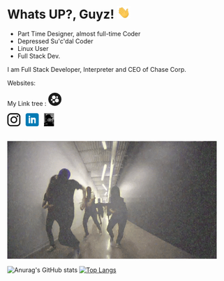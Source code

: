 <!DOCTYPE html>


<html>

<head>
  
# Whats UP?, Guyz! <img src="https://github.com/MacallanTheRoot/MacallanTheRoot/blob/main/assets/wave.gif" width="30px">
<head>

<body>
 
- Part Time Designer, almost full-time Coder 
- Depressed Su'c'dal Coder
- Linux User
- Full Stack Dev.
  
<p>I am Full Stack Developer, Interpreter and CEO of Chase Corp.<p>

              
  <p>Websites:<br><p>
 
 My Link tree :  <a href="https://beacons.ai/macallantheroot"><img height="30" src="https://github.com/MacallanTheRoot/MacallanTheRoot/blob/main/assets/beacons.png?raw=true"></a>&nbsp;&nbsp; <br>

    
  
  <a href="https://instagram.com/hamzaefesahinbas"><img height="30" src="https://github.com/MacallanTheRoot/MacallanTheRoot/blob/main/assets/instagram.png?raw=true"></a>&nbsp;&nbsp;
<a href="https://www.linkedin.com/in/hamza-efe-%C5%9F-018178213/"><img height="30" src="https://github.com/MacallanTheRoot/MacallanTheRoot/blob/main/assets/linkedin.png?raw=true"></a>&nbsp;&nbsp;
<a href="https://thatzme.rf.gd/"><img height="30" src="https://github.com/MacallanTheRoot/MacallanTheRoot/blob/main/assets/macallan.ico?raw=true"><a> 
  
  <br>      
<img src="https://github.com/MacallanTheRoot/MacallanTheRoot/blob/main/assets/niggaz.gif?raw=true">   
  <br>

![Anurag's GitHub stats](https://github-readme-stats.vercel.app/api?username=macallantheroot&show_icons=true&theme=tokyonight)
  [![Top Langs](https://github-readme-stats.vercel.app/api/top-langs/?username=macallantheroot&layout=compact)](https://github.com/anuraghazra/github-readme-stats)
